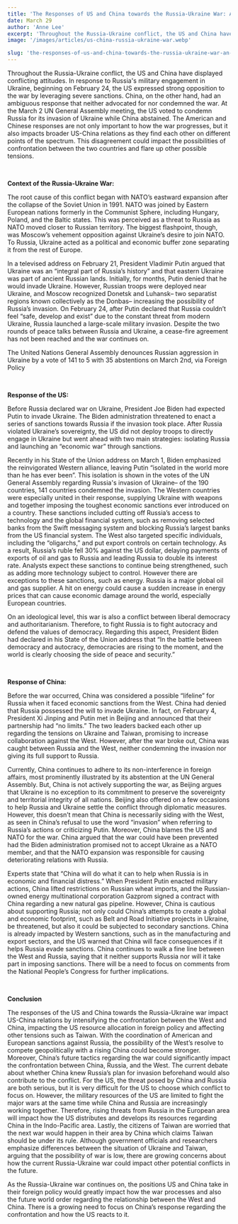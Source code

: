 ```yaml
---
title: 'The Responses of US and China towards the Russia-Ukraine War: An Overview'
date: March 29
author: 'Anne Lee'
excerpt: 'Throughout the Russia-Ukraine conflict, the US and China have displayed conflicting attitudes.'
image: '/images/articles/us-china-russia-ukraine-war.webp'

slug: 'the-responses-of-us-and-china-towards-the-russia-ukraine-war-an-overview'
---
```

Throughout the Russia-Ukraine conflict, the US and China have displayed conflicting attitudes. In response to Russia's military engagement in Ukraine, beginning on February 24, the US expressed strong opposition to the war by leveraging severe sanctions. China, on the other hand, had an ambiguous response that neither advocated for nor condemned the war. At the March 2 UN General Assembly meeting, the US voted to condemn Russia for its invasion of Ukraine while China abstained. The American and Chinese responses are not only important to how the war progresses, but it also impacts broader US-China relations as they find each other on different points of the spectrum. This disagreement could impact the possibilities of confrontation between the two countries and flare up other possible tensions.

&nbsp;

**Context of the Russia-Ukraine War:**

The root cause of this conflict began with NATO’s eastward expansion after the collapse of the Soviet Union in 1991. NATO was joined by Eastern European nations formerly in the Communist Sphere, including Hungary, Poland, and the Baltic states. This was perceived as a threat to Russia as NATO moved closer to Russian territory. The biggest flashpoint, though, was Moscow’s vehement opposition against Ukraine’s desire to join NATO. To Russia, Ukraine acted as a political and economic buffer zone separating it from the rest of Europe. 


In a televised address on February 21, President Vladimir Putin argued that Ukraine was an “integral part of Russia’s history” and that eastern Ukraine was part of ancient Russian lands. Initially, for months, Putin denied that he would invade Ukraine. However, Russian troops were deployed near Ukraine, and Moscow recognized Donetsk and Luhansk– two separatist regions known collectively as the Donbas– increasing the possibility of Russia’s invasion. On February 24, after Putin declared that Russia couldn’t feel “safe, develop and exist” due to the constant threat from modern Ukraine, Russia launched a large-scale military invasion. Despite the two rounds of peace talks between Russia and Ukraine, a cease-fire agreement has not been reached and the war continues on.



The United Nations General Assembly denounces Russian aggression in Ukraine by a vote of 141 to 5 with 35 abstentions on March 2nd, via Foreign Policy

&nbsp;

**Response of the US:**

Before Russia declared war on Ukraine, President Joe Biden had expected Putin to invade Ukraine. The Biden administration threatened to enact a series of sanctions towards Russia if the invasion took place. After Russia violated Ukraine’s sovereignty, the US did not deploy troops to directly engage in Ukraine but went ahead with two main strategies: isolating Russia and launching an “economic war” through sanctions. 


Recently in his State of the Union address on March 1, Biden emphasized the reinvigorated Western alliance, leaving Putin “isolated in the world more than he has ever been”. This isolation is shown in the votes of the UN General Assembly regarding Russia's invasion of Ukraine– of the 190 countries, 141 countries condemned the invasion. The Western countries were especially united in their response, supplying Ukraine with weapons and together imposing the toughest economic sanctions ever introduced on a country. These sanctions included cutting off Russia’s access to technology and the global financial system, such as removing selected banks from the Swift messaging system and blocking Russia’s largest banks from the US financial system. The West also targeted specific individuals, including the “oligarchs,” and put export controls on certain technology. As a result, Russia’s ruble fell 30% against the US dollar, delaying payments of exports of oil and gas to Russia and leading Russia to double its interest rate. Analysts expect these sanctions to continue being strengthened, such as adding more technology subject to control. However there are exceptions to these sanctions, such as energy. Russia is a major global oil and gas supplier. A hit on energy could cause a sudden increase in energy prices that can cause economic damage around the world, especially European countries.

On an ideological level, this war is also a conflict between liberal democracy and authoritarianism. Therefore, to fight Russia is to fight autocracy and defend the values of democracy. Regarding this aspect, President Biden had declared in his State of the Union address that “In the battle between democracy and autocracy, democracies are rising to the moment, and the world is clearly choosing the side of peace and security.” 

&nbsp;

**Response of China:**

Before the war occurred, China was considered a possible “lifeline” for Russia when it faced economic sanctions from the West. China had denied that Russia possessed the will to invade Ukraine. In fact, on February 4, President Xi Jinping and Putin met in Beijing and announced that their partnership had “no limits.” The two leaders backed each other up regarding the tensions on Ukraine and Taiwan, promising to increase collaboration against the West. However, after the war broke out, China was caught between Russia and the West, neither condemning the invasion nor giving its full support to Russia.  

Currently, China continues to adhere to its non-interference in foreign affairs, most prominently illustrated by its abstention at the UN General Assembly. But, China is not actively supporting the war, as Beijing argues that Ukraine is no exception to its commitment to preserve the sovereignty and territorial integrity of all nations. Beijing also offered on a few occasions to help Russia and Ukraine settle the conflict through diplomatic measures. However, this doesn’t mean that China is necessarily siding with the West, as seen in China’s refusal to use the word “invasion” when referring to Russia’s actions or criticizing Putin. Moreover, China blames the US and NATO for the war. China argued that the war could have been prevented had the Biden administration promised not to accept Ukraine as a NATO member, and that the NATO expansion was responsible for causing deteriorating relations with Russia. 


Experts state that “China will do what it can to help when Russia is in economic and financial distress.” When President Putin enacted military actions, China lifted restrictions on Russian wheat imports, and the Russian-owned energy multinational corporation Gazprom signed a contract with China regarding a new natural gas pipeline. However, China is cautious about supporting Russia; not only could China’s attempts to create a global and economic footprint, such as Belt and Road Initiative projects in Ukraine, be threatened, but also it could be subjected to secondary sanctions. China is already impacted by Western sanctions, such as in the manufacturing and export sectors, and the US warned that China will face consequences if it helps Russia evade sanctions. China continues to walk a fine line between the West and Russia, saying that it neither supports Russia nor will it take part in imposing sanctions. There will be a need to focus on comments from the National People’s Congress for further implications.

&nbsp;

**Conclusion**

The responses of the US and China towards the Russia-Ukraine war impact US-China relations by intensifying the confrontation between the West and China, impacting the US resource allocation in foreign policy and affecting other tensions such as Taiwan. With the coordination of American and European sanctions against Russia, the possibility of the West’s resolve to compete geopolitically with a rising China could become stronger. Moreover, China’s future tactics regarding the war could significantly impact the confrontation between China, Russia, and the West. The current debate about whether China knew Russia’s plan for invasion beforehand would also contribute to the conflict. For the US, the threat posed by China and Russia are both serious, but it is very difficult for the US to choose which conflict to focus on. However, the military resources of the US are limited to fight the major wars at the same time while China and Russia are increasingly working together. Therefore, rising threats from Russia in the European area will impact how the US distributes and develops its resources regarding China in the Indo-Pacific area. Lastly, the citizens of Taiwan are worried that the next war would happen in their area by China which claims Taiwan should be under its rule. Although government officials and researchers emphasize differences between the situation of Ukraine and Taiwan, arguing that the possibility of war is low, there are growing concerns about how the current Russia-Ukraine war could impact other potential conflicts in the future. 


As the Russia-Ukraine war continues on, the positions US and China take in their foreign policy would greatly impact how the war processes and also the future world order regarding the relationship between the West and China. There is a growing need to focus on China’s response regarding the confrontation and how the US reacts to it. 